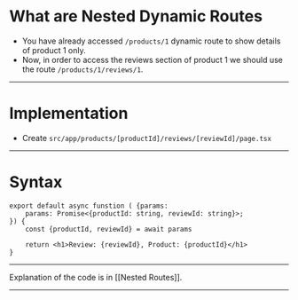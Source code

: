 # What are Nested Dynamic Routes
- You have already accessed `/products/1` dynamic route to show details of product 1 only.
- Now, in order to access the reviews section of product 1 we should use the route `/products/1/reviews/1`.

---
# Implementation
- Create `src/app/products/[productId]/reviews/[reviewId]/page.tsx`

---
# Syntax
``` tsx
export default async funstion ( {params: 
	params: Promise<{productId: string, reviewId: string}>;
}) {
	const {productId, reviewId} = await params

	return <h1>Review: {reviewId}, Product: {productId}</h1> 
}
```

---
Explanation of the code is in [[Nested Routes]].

---
